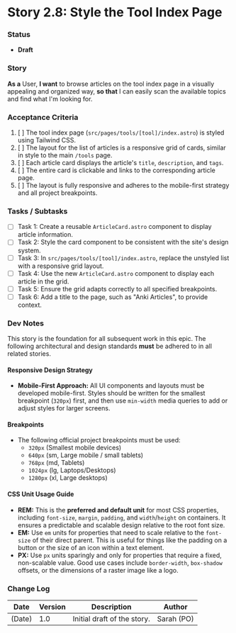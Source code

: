 # Story 2.8: Style the Tool Index Page

### Status
- **Draft**

### Story
**As a** User,
**I want** to browse articles on the tool index page in a visually appealing and organized way,
**so that** I can easily scan the available topics and find what I'm looking for.

### Acceptance Criteria
1.  [ ] The tool index page (`src/pages/tools/[tool]/index.astro`) is styled using Tailwind CSS.
2.  [ ] The layout for the list of articles is a responsive grid of cards, similar in style to the main `/tools` page.
3.  [ ] Each article card displays the article's `title`, `description`, and `tags`.
4.  [ ] The entire card is clickable and links to the corresponding article page.
5.  [ ] The layout is fully responsive and adheres to the mobile-first strategy and all project breakpoints.

### Tasks / Subtasks
-   [ ] Task 1: Create a reusable `ArticleCard.astro` component to display article information.
-   [ ] Task 2: Style the card component to be consistent with the site's design system.
-   [ ] Task 3: In `src/pages/tools/[tool]/index.astro`, replace the unstyled list with a responsive grid layout.
-   [ ] Task 4: Use the new `ArticleCard.astro` component to display each article in the grid.
-   [ ] Task 5: Ensure the grid adapts correctly to all specified breakpoints.
-   [ ] Task 6: Add a title to the page, such as "Anki Articles", to provide context.

### Dev Notes
This story is the foundation for all subsequent work in this epic. The following architectural and design standards **must** be adhered to in all related stories.

#### Responsive Design Strategy
-   **Mobile-First Approach:** All UI components and layouts must be developed mobile-first. Styles should be written for the smallest breakpoint (`320px`) first, and then use `min-width` media queries to add or adjust styles for larger screens.

#### Breakpoints
-   The following official project breakpoints must be used:
    -   `320px` (Smallest mobile devices)
    -   `640px` (sm, Large mobile / small tablets)
    -   `768px` (md, Tablets)
    -   `1024px` (lg, Laptops/Desktops)
    -   `1280px` (xl, Large desktops)

#### CSS Unit Usage Guide
-   **REM:** This is the **preferred and default unit** for most CSS properties, including `font-size`, `margin`, `padding`, and `width`/`height` on containers. It ensures a predictable and scalable design relative to the root font size.
-   **EM:** Use `em` units for properties that need to scale relative to the `font-size` of their direct parent. This is useful for things like the padding on a button or the size of an icon within a text element.
-   **PX:** Use `px` units sparingly and only for properties that require a fixed, non-scalable value. Good use cases include `border-width`, `box-shadow` offsets, or the dimensions of a raster image like a logo.

### Change Log
| Date | Version | Description | Author |
| --- | --- | --- | --- |
| (Date) | 1.0 | Initial draft of the story. | Sarah (PO) |
